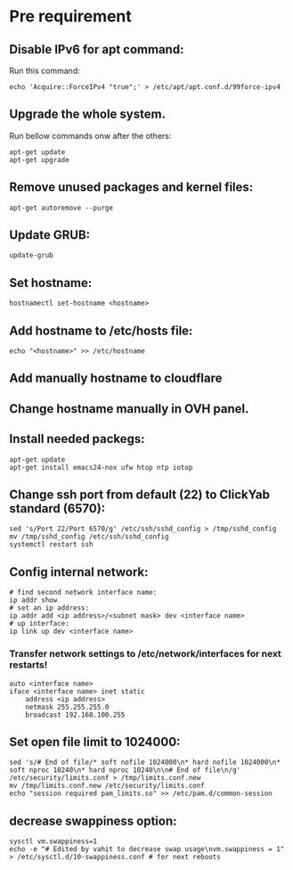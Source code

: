 # Pre requirement

## Disable IPv6 for apt command:
Run this command:
```
echo 'Acquire::ForceIPv4 "true";' > /etc/apt/apt.conf.d/99force-ipv4
```

## Upgrade the whole system.
Run bellow commands onw after the others:
```
apt-get update
apt-get upgrade
```

## Remove unused packages and kernel files:
```
apt-get autoremove --purge
```

## Update GRUB:
```
update-grub
```

## Set hostname:
```
hostnamectl set-hostname <hostname>
```

## Add hostname to /etc/hosts file:
```
echo "<hostname>" >> /etc/hostname
```

## Add manually hostname to cloudflare
## Change hostname manually in OVH panel.

## Install needed packegs:
```
apt-get update
apt-get install emacs24-nox ufw htop ntp iotop
```
## Change ssh port from default (22) to ClickYab standard (6570):
```
sed 's/Port 22/Port 6570/g' /etc/ssh/sshd_config > /tmp/sshd_config
mv /tmp/sshd_config /etc/ssh/sshd_config
systemctl restart ssh
```

## Config internal network:
```
# find second network interface name:
ip addr show
# set an ip address:
ip addr add <ip address>/<subnet mask> dev <interface name>
# up interface:
ip link up dev <interface name>
```
### Transfer network settings to /etc/network/interfaces for next restarts!
```
auto <interface name>
iface <interface name> inet static
    address <ip address>
    netmask 255.255.255.0
    broadcast 192.168.100.255
```

## Set __open file limit__ to 1024000:
```
sed 's/# End of file/* soft nofile 1024000\n* hard nofile 1024000\n* soft nproc 10240\n* hard nproc 10240\n\n# End of file\n/g' /etc/security/limits.conf > /tmp/limits.conf.new
mv /tmp/limits.conf.new /etc/security/limits.conf
echo "session required pam_limits.so" >> /etc/pam.d/common-session
```

## decrease swappiness option:
```
sysctl vm.swappiness=1
echo -e "# Edited by vahit to decrease swap usage\nvm.swappiness = 1" > /etc/sysctl.d/10-swappiness.conf # for next reboots
```
